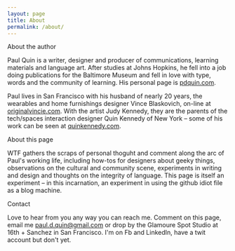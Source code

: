 ```yaml
---
layout: page
title: About
permalink: /about/
---
```


About the author

Paul Quin is a writer, designer and producer of communications, learning materials and language art. After studies at Johns Hopkins, he fell into a job doing publications for the Baltimore Museum and fell in love with type, words and the community of learning. His personal page is [pdquin.com](http://pdquin.com/).

Paul lives in San Francisco with his husband of nearly 20 years, the wearables and home furnishings designer Vince Blaskovich, on-line at [originalvincie.com](http://originalvincie.com/). With the artist Judy Kennedy, they are the parents of the tech/spaces interaction designer Quin Kennedy of New York – some of his work can be seen at [quinkennedy.com](http://quinkennedy.com/).

About this page

WTF gathers the scraps of personal thoguht and comment along the arc of Paul's working life, including how-tos for designers about geeky things, observations on the cultural and community scene, experiments in writing and design and thoughts on the integrity of language. This page is itself an experiment – in this incarnation, an experiment in using the github idiot file as a blog machine.

Contact

Love to hear from you any way you can reach me. Comment on this page, email me [paul.d.quin@gmail.com](paul.d.quin@gmail.com) or drop by the Glamoure Spot Studio at 16th + Sanchez in San Francisco. I'm on Fb and LinkedIn, have a twit account but don't yet.
